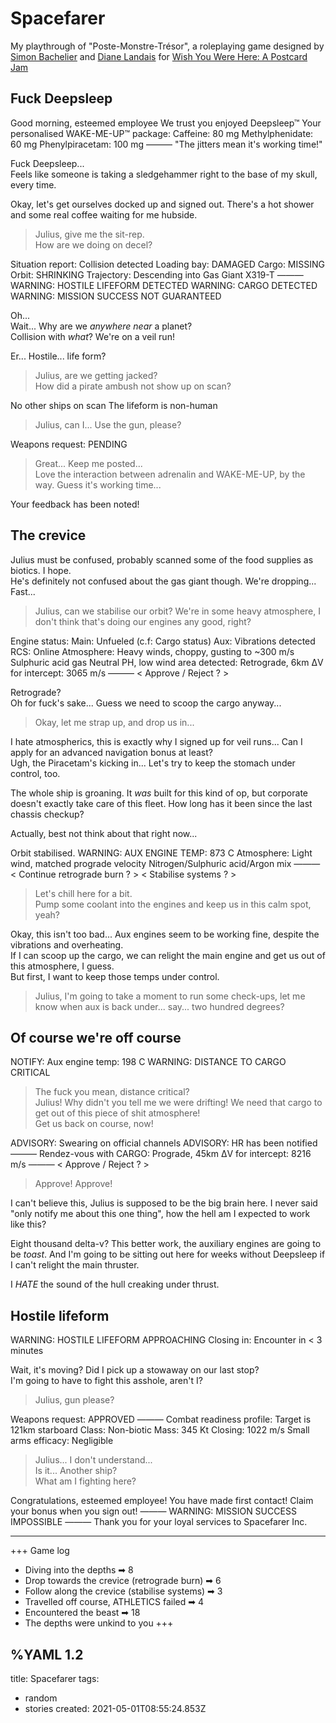 # Spacefarer

My playthrough of "Poste-Monstre-Trésor", a roleplaying game designed by [Simon Bachelier](http://www.simonbachelier.com/) and [Diane Landais](http://www.diane-landais.fr/) for [Wish You Were Here: A Postcard Jam](https://itch.io/jam/wish-you-were-here)

## Fuck Deepsleep

<p class="julius">Good morning, esteemed employee
We trust you enjoyed Deepsleep™
Your personalised WAKE-ME-UP™ package:
  Caffeine: 80 mg
  Methylphenidate: 60 mg
  Phenylpiracetam: 100 mg
                 ———
"The <span class="distort">jitters</span> mean it's working time!"</p>

Fuck Deepsleep...  
Feels like someone is taking a sledgehammer right to the base of my skull, every time.

Okay, let's get ourselves docked up and signed out. There's a hot shower and some real coffee waiting for me hubside.

> Julius, give me the sit-rep.  
> How are we doing on decel?

<p class="julius">Situation report:
  Collision detected
  Loading bay: DAMAGED
  Cargo: MISSING
  Orbit: SHRINKING
  Trajectory:
    Descending into Gas Giant X319-T
                 ———
WARNING: HOSTILE LIFEFORM DETECTED
WARNING: CARGO DETECTED
WARNING: MISSION SUCCESS NOT GUARANTEED</p>

Oh...   
Wait... Why are we *anywhere near* a planet?  
Collision with *what*? We're on a veil run!  

Er... Hostile... life form?

> Julius, are we getting jacked?  
> How did a pirate ambush not show up on scan?

<p class="julius">No other ships on scan
The lifeform is non-human</p>

> Julius, can I... Use the gun, please?

<p class="julius">Weapons request: PENDING</p>

> Great... Keep me posted...  
> Love the interaction between adrenalin and WAKE-ME-UP, by the way. Guess it's working time...

<p class="julius">Your feedback has been noted!</p>

## The crevice

Julius must be confused, probably scanned some of the food supplies as biotics. I hope.  
He's definitely not confused about the gas giant though. We're dropping... Fast...

> Julius, can we stabilise our orbit? We're in some heavy atmosphere, I don't think that's doing our engines any good, right?

<p class="julius">
Engine status:
  Main: Unfueled (c.f: Cargo status)
  Aux: Vibrations detected
  RCS: Online
Atmosphere:
  Heavy winds, choppy, gusting to ~300 m/s
  Sulphuric acid gas
  Neutral PH, low wind area detected:
    Retrograde, 6km
    ΔV for intercept: 3065 m/s
                 ———
        &lt; <span class="distort">Approve</span> / Reject ? &gt;
</p>

Retrograde?  
Oh for fuck's sake... Guess we need to scoop the cargo anyway...  

> Okay, let me strap up, and drop us in...

I hate atmospherics, this is exactly why I signed up for veil runs... Can I apply for an advanced navigation bonus at least?  
Ugh, the Piracetam's kicking in... Let's try to keep the stomach under control, too.  

The whole ship is groaning. It *was* built for this kind of op, but corporate doesn't exactly take care of this fleet. How long has it been since the last chassis checkup?

Actually, best not think about that right now...

<p class="julius">Orbit stabilised.
WARNING: AUX ENGINE TEMP: 873 C
Atmosphere:
  Light wind, matched prograde velocity
  Nitrogen/Sulphuric acid/Argon mix
                 ———
&lt; Continue retrograde burn ? &gt;
&lt; <span class="distort">Stabilise systems ?</span> &gt;
</p>

> Let's chill here for a bit.  
> Pump some coolant into the engines and keep us in this calm spot, yeah?

Okay, this isn't too bad... Aux engines seem to be working fine, despite the vibrations and overheating.  
If I can scoop up the cargo, we can relight the main engine and get us out of this atmosphere, I guess.  
But first, I want to keep those temps under control.

> Julius, I'm going to take a moment to run some check-ups, let me know when aux is back under... say... two hundred degrees?

## Of course we're off course

<p class="julius">NOTIFY: Aux engine temp: 198 C
WARNING: DISTANCE TO CARGO CRITICAL</p>

> The fuck you mean, distance critical?  
> Julius! Why didn't you tell me we were drifting! We need that cargo to get out of this piece of shit atmosphere!  
> Get us back on course, now!

<p class="julius">ADVISORY: Swearing on official channels
ADVISORY: HR has been notified
                 ———
  Rendez-vous with CARGO:
    Prograde, 45km
    ΔV for intercept: 8216 m/s
                 ———
        &lt; <span class="distort">Approve</span> / Reject ? &gt;
</p>

> Approve! Approve!

I can't believe this, Julius is supposed to be the big brain here. I never said "only notify me about this one thing", how the hell am I expected to work like this?

Eight thousand delta-v? This better work, the auxiliary engines are going to be *toast*. And I'm going to be sitting out here for weeks without Deepsleep if I can't relight the main thruster.  

I *HATE* the sound of the hull creaking under thrust.

## Hostile lifeform

<p class="julius">WARNING: HOSTILE LIFEFORM APPROACHING
Closing in:
  Encounter in &lt; 3 minutes</p>

Wait, it's moving? Did I pick up a stowaway on our last stop?  
I'm going to have to fight this asshole, aren't I?

> Julius, gun please?

<p class="julius">Weapons request: APPROVED
                 ———
Combat readiness profile:
  Target is 121km starboard
    Class: Non-biotic
    Mass: 345 Kt
    Closing: 1022 m/s
  Small arms efficacy: Negligible
</p>

> Julius... I don't understand...  
> Is it... Another ship?  
> What am I fighting here?

<p class="julius">Congratulations, esteemed employee!
You have made first contact!  
Claim your bonus when you sign out!
                 ———
WARNING: MISSION SUCCESS IMPOSSIBLE
                 ———
Thank you for your loyal services to Spacefarer&nbsp;Inc.</p>

<hr>

+++ Game log
- Diving into the depths ➡ 8  
- Drop towards the crevice (retrograde burn) ➡ 6  
- Follow along the crevice (stabilise systems) ➡ 3  
- Travelled off course, ATHLETICS failed ➡ 4  
- Encountered the beast ➡ 18  
- The depths were unkind to you
+++

%YAML 1.2
---
title: Spacefarer
tags:
  - random
  - stories
created: 2021-05-01T08:55:24.853Z
